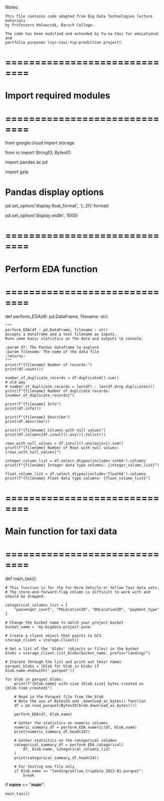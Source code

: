 
Notes:

    This file contains code adapted from Big Data Technologies lecture materials 
    by Professors Holowczak, Baruch College. 

    The code has been modified and extended by Yu-na Choi for educational and 
    portfolio purposes (nyc-taxi-tip-prediction project).



# ==============================
# Import required modules
# ==============================
from google.cloud import storage

from io import StringIO, BytesIO

import pandas as pd

import gzip

# Pandas display options
pd.set_option('display.float_format', '{:.2f}'.format)

pd.set_option('display.width', 1000)


# ==============================
# Perform EDA function
# ==============================
def perform_EDA(df: pd.DataFrame, filename: str):

    """
    perform_EDA(df : pd.DataFrame, filename : str)
    Accepts a dataframe and a text filename as inputs.
    Runs some basic statistics on the data and outputs to console.

    :param df: The Pandas dataframe to explore
    :param filename: The name of the data file
    :returns:
    """
    print(f"{filename} Number of records:")
    print(df.count())

    number_of_duplicate_records = df.duplicated().sum()
    # old way
    # number_of_duplicate_records = len(df) - len(df.drop_duplicates())
    print(f"{filename} Number of duplicate records: {number_of_duplicate_records}")

    print(f"{filename} Info")
    print(df.info())

    print(f"{filename} Describe")
    print(df.describe())

    print(f"{filename} Columns with null values")
    print(df.columns[df.isnull().any()].tolist())

    rows_with_null_values = df.isnull().any(axis=1).sum()
    print(f"{filename} Number of Rows with null values: {rows_with_null_values}")

    integer_column_list = df.select_dtypes(include='int64').columns
    print(f"{filename} Integer data type columns: {integer_column_list}")

    float_column_list = df.select_dtypes(include='float64').columns
    print(f"{filename} Float data type columns: {float_column_list}")


# ==============================
# Main function for taxi data
# ==============================
def main_taxi():

    # This function is for the For-Hire Vehicle or Yellow Taxi data sets.
    # The store-and-forward-flag column is difficult to work with and should be dropped.

    categorical_columns_list = [
        "passenger_count", "PULocationID", "DOLocationID", "payment_type"
    ]

    # Change the bucket name to match your project bucket
    bucket_name = 'my-bigdata-project-yuna'

    # Create a client object that points to GCS
    storage_client = storage.Client()

    # Get a list of the 'blobs' (objects or files) in the bucket
    blobs = storage_client.list_blobs(bucket_name, prefix="landing/")

    # Iterate through the list and print out their names
    parquet_blobs = [blob for blob in blobs if blob.name.endswith('.parquet')]

    for blob in parquet_blobs:
        print(f"{blob.name} with size {blob.size} bytes created on {blob.time_created}")

        # Read in the Parquet file from the blob
        # Note the use of BytesIO and .download_as_bytes() function
        df = pd.read_parquet(BytesIO(blob.download_as_bytes()))

        perform_EDA(df, blob.name)

        # Gather the statistics on numeric columns
        numeric_summary_df = perform_EDA_numeric(df, blob.name)
        print(numeric_summary_df.head(24))

        # Gather statistics on the categorical columns
        categorical_summary_df = perform_EDA_categorical(
            df, blob.name, categorical_columns_list
        )
        print(categorical_summary_df.head(24))

        # For testing one file only
        if blob.name == "landing/yellow_tripdata_2022-01.parquet":
            break

if __name__ == "__main__":

    main_taxi()
